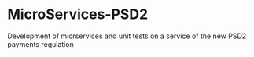 # MicroServices-PSD2
 Development of micrservices and unit tests on a service of the new PSD2 payments regulation
